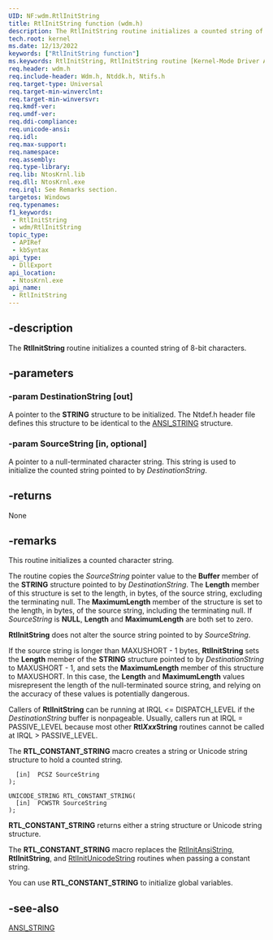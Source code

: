 ```yaml
---
UID: NF:wdm.RtlInitString
title: RtlInitString function (wdm.h)
description: The RtlInitString routine initializes a counted string of 8-bit characters.
tech.root: kernel
ms.date: 12/13/2022
keywords: ["RtlInitString function"]
ms.keywords: RtlInitString, RtlInitString routine [Kernel-Mode Driver Architecture], k109_c0bd87a9-811c-4312-b2b4-e82bdbfa5b8c.xml, kernel.rtlinitstring, wdm/RtlInitString
req.header: wdm.h
req.include-header: Wdm.h, Ntddk.h, Ntifs.h
req.target-type: Universal
req.target-min-winverclnt:
req.target-min-winversvr: 
req.kmdf-ver: 
req.umdf-ver: 
req.ddi-compliance: 
req.unicode-ansi: 
req.idl: 
req.max-support: 
req.namespace: 
req.assembly: 
req.type-library: 
req.lib: NtosKrnl.lib
req.dll: NtosKrnl.exe
req.irql: See Remarks section.
targetos: Windows
req.typenames: 
f1_keywords:
 - RtlInitString
 - wdm/RtlInitString
topic_type:
 - APIRef
 - kbSyntax
api_type:
 - DllExport
api_location:
 - NtosKrnl.exe
api_name:
 - RtlInitString
---
```


## -description

The **RtlInitString** routine initializes a counted string of 8-bit characters.

## -parameters

### -param DestinationString [out]

A pointer to the **STRING** structure to be initialized. The Ntdef.h header file defines this structure to be identical to the [ANSI_STRING](/windows/win32/api/ntdef/ns-ntdef-string) structure.

### -param SourceString [in, optional]

A pointer to a null-terminated character string. This string is used to initialize the counted string pointed to by *DestinationString*.

## -returns

None

## -remarks

This routine initializes a counted character string.

The routine copies the *SourceString* pointer value to the **Buffer** member of the **STRING** structure pointed to by *DestinationString*. The **Length** member of this structure is set to the length, in bytes, of the source string, excluding the terminating null. The **MaximumLength** member of the structure is set to the length, in bytes, of the source string, including the terminating null. If *SourceString* is **NULL**, **Length** and **MaximumLength** are both set to zero.

**RtlInitString** does not alter the source string pointed to by *SourceString*.

If the source string is longer than MAXUSHORT - 1 bytes, **RtlInitString** sets the **Length** member of the **STRING** structure pointed to by *DestinationString* to MAXUSHORT - 1, and sets the **MaximumLength** member of this structure to MAXUSHORT.  In this case, the **Length** and **MaximumLength** values misrepresent the length of the null-terminated source string, and relying on the accuracy of these values is potentially dangerous.

Callers of **RtlInitString** can be running at IRQL <= DISPATCH_LEVEL if the *DestinationString* buffer is nonpageable. Usually, callers run at IRQL = PASSIVE_LEVEL because most other **Rtl*Xxx*String** routines cannot be called at IRQL > PASSIVE_LEVEL.

The **RTL_CONSTANT_STRING** macro creates a string or Unicode string structure to hold a counted string.

```cppSTRING RTL_CONSTANT_STRING(
  [in]  PCSZ SourceString
);

UNICODE_STRING RTL_CONSTANT_STRING(
  [in]  PCWSTR SourceString
);
```

**RTL_CONSTANT_STRING** returns either a string structure or Unicode string structure.

The **RTL_CONSTANT_STRING** macro replaces the [RtlInitAnsiString](/windows-hardware/drivers/ddi/wdm/nf-wdm-rtlinitansistring), **RtlInitString**, and [RtlInitUnicodeString](/windows-hardware/drivers/ddi/wdm/nf-wdm-rtlinitunicodestring) routines when passing a constant string.

You can use **RTL_CONSTANT_STRING** to initialize global variables.

## -see-also

[ANSI_STRING](/windows/win32/api/ntdef/ns-ntdef-string)
